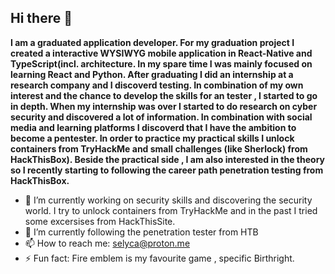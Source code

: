 ## Hi there 👋
<b>I am a graduated application developer. For my graduation project I created a interactive WYSIWYG mobile application in React-Native and TypeScript(incl. architecture. In my spare time I was mainly focused on learning React and Python. After graduating I did an internship at a research company and I discoverd testing. In combination of my own interest and the chance to develop the skills for an tester , I started to go in depth. When my internship was over I started to do research on cyber security and discovered a lot of information. In combination with social media and learning platforms I discoverd that I have the ambition to become a pentester. In order to practice my practical skills I unlock containers from TryHackMe and small challenges (like Sherlock) from HackThisBox).
Beside the practical side , I am also interested in the theory so I recently starting to following the career path penetration testing from HackThisBox. </b>

- 🔭 I’m currently working on security skills and discovering the security world. I try to unlock containers from TryHackMe and in the past I tried some excersises 
from HackThisSite.
- 🌱 I’m currently following the penetration tester from HTB
- 📫 How to reach me: selyca@proton.me
- ⚡ Fun fact: Fire emblem is my favourite game , specific Birthright.
